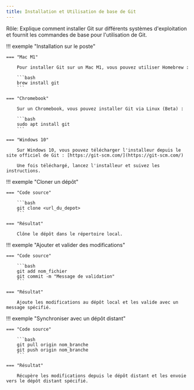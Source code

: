 ```yaml
---
title: Installation et Utilisation de base de Git
---
```


Rôle: Explique comment installer Git sur différents systèmes d'exploitation et fournit les commandes de base pour l'utilisation de Git.

!!! exemple "Installation sur le poste"

    === "Mac M1"
        
        Pour installer Git sur un Mac M1, vous pouvez utiliser Homebrew :
        
        ```bash
        brew install git
        ```

    === "Chromebook"
        
        Sur un Chromebook, vous pouvez installer Git via Linux (Beta) :
        
        ```bash
        sudo apt install git
        ```

    === "Windows 10"
        
        Sur Windows 10, vous pouvez télécharger l'installeur depuis le site officiel de Git : [https://git-scm.com/](https://git-scm.com/)
        
        Une fois téléchargé, lancez l'installeur et suivez les instructions.

!!! exemple "Cloner un dépôt"

    === "Code source"
        
        ```bash
        git clone <url_du_depot>
        ```

    === "Résultat"
        
        Clône le dépôt dans le répertoire local.

!!! exemple "Ajouter et valider des modifications"

    === "Code source"
        
        ```bash
        git add nom_fichier
        git commit -m "Message de validation"
        ```

    === "Résultat"
        
        Ajoute les modifications au dépôt local et les valide avec un message spécifié.

!!! exemple "Synchroniser avec un dépôt distant"

    === "Code source"
        
        ```bash
        git pull origin nom_branche
        git push origin nom_branche
        ```

    === "Résultat"
        
        Récupère les modifications depuis le dépôt distant et les envoie vers le dépôt distant spécifié.
